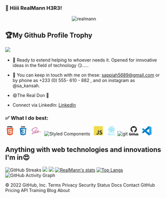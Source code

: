 ### 👋 Hiiii RealMann H3R3!

<p align="center"> <img src="https://komarev.com/ghpvc/?username=sappiah085&label=Profile%20views&color=e91e63&style=flat" alt="realmann" /> </p>
<h2>🏆My Github Profile Trophy</h2>
<img width=800 src="https://github-profile-trophy.vercel.app/?username=sappiah085&column=8&theme=gruvbox&no-frame=false"/>

- 🤔 Ready to extend helping to whoever needs it. Opened for innvoative ideas in the field of technology 😏.....
- 📱 You can keep in touch with me on these: sappiah5689@gmail.com or by phone as +233 (0) 555- 610 - 882 , and on instagram as @sa_kansah.
- 😄The Real Don 🤑

- Connect via LinkedIn: <a href = "https://www.linkedin.com/in/appiah-samuel-a8b50b228/" target = "_blank">LinkedIn</a>
<h3 align="left"> ✅ What I do best:</h3>

<p align="left">
<!-- <img src="https://raw.githubusercontent.com/devicons/devicon/master/icons/python/python-original.svg" alt="python" width="30" >&nbsp;&nbsp; -->
<!-- <img src="images/Qt.png" alt="PyQt" width="30" />&nbsp;&nbsp; -->
<!-- <img src="https://raw.githubusercontent.com/devicons/devicon/master/icons/mysql/mysql-original-wordmark.svg" alt="mysql" width="30" >&nbsp;&nbsp; -->
<!-- <img src="https://raw.githubusercontent.com/github/explore/2d218e3aa252dc90eef269b34eeec1fbd15dc07e/topics/sqlite/sqlite.png" alt="SQLite" width="30" >&nbsp;&nbsp; -->
<img src="https://raw.githubusercontent.com/devicons/devicon/master/icons/html5/html5-original-wordmark.svg" alt="html5" width="30" >&nbsp;&nbsp; 
<img src="https://raw.githubusercontent.com/devicons/devicon/master/icons/css3/css3-original-wordmark.svg" alt="css3" width="30" >&nbsp;&nbsp; 
<img src="https://raw.githubusercontent.com/devicons/devicon/master/icons/sass/sass-original.svg" alt="Sass" width="30" >&nbsp;&nbsp;
<img src="./images/SC-logo.jpg" alt="Styled Components" width="30" >&nbsp;&nbsp;
<img src="https://raw.githubusercontent.com/devicons/devicon/master/icons/javascript/javascript-original.svg" alt="javascript" width="30" >&nbsp;&nbsp; 
<img src="https://raw.githubusercontent.com/devicons/devicon/master/icons/react/react-original-wordmark.svg" alt="react" width="30"/> 
<img src="https://www.vectorlogo.zone/logos/git-scm/git-scm-icon.svg" alt="git" width="30" > 
<img src="https://raw.githubusercontent.com/devicons/devicon/master/icons/github/github-original-wordmark.svg" alt="mysql" width="30" >&nbsp;&nbsp;
<img src="https://raw.githubusercontent.com/github/explore/80688e429a7d4ef2fca1e82350fe8e3517d3494d/topics/visual-studio-code/visual-studio-code.png" alt="Visual Studio Code" width="30" >
</p>

## **Anything with web technologies and innovations I'm in😍**

![GitHub Streaks](http://github-readme-streak-stats.herokuapp.com?user=sappiah085&theme=dracula&hide_border=true)
![](https://github-profile-summary-cards.vercel.app/api/cards/profile-details?username=sappiah085&theme=github_dark)
![](https://github-profile-summary-cards.vercel.app/api/cards/most-commit-language?username=sappiah085&theme=github_dark)
[![RealMann's stats](https://github-readme-stats.vercel.app/api?username=sappiah085&show_icons=true&theme=github_dark)](https://github.com/sappiah085)
[![Top Langs](https://github-readme-stats.vercel.app/api/top-langs/?username=sappiah085&layout=compact&langs_count=10&theme=github_dark&hide_border=true&count-private=true)](https://github.com/sappiah085)
![GitHub Activity Graph](https://activity-graph.herokuapp.com/graph?username=sappiah085&theme=dracula)

<!-- éxplore Showcase -->

© 2022 GitHub, Inc.
Terms
Privacy
Security
Status
Docs
Contact GitHub
Pricing
API
Training
Blog
About
